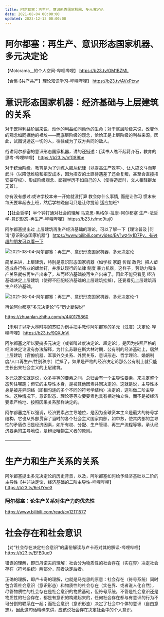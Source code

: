 ```yaml
---
title: 阿尔都塞：再生产、意识形态国家机器、多元决定论
date: 2021-08-04 00:00:00
updated: 2023-12-13 00:00:00
---
```



# 阿尔都塞：再生产、意识形态国家机器、多元决定论

【Motorama__的个人空间-哔哩哔哩】 https://b23.tv/OM1BZML

【合集·【共产共产】理论知识学习-哔哩哔哩】 https://b23.tv/AVxPtxw


# 意识形态国家机器：经济基础与上层建筑的关系

对于既得利益阶层来说，动他的利益如同动他的生命；对于底层阶级来说，改变他的观念如同掘他的祖坟——而底层阶级的观念，恰恰正是上层阶级的利益来源。因此，试图说透这一切的人，往往成为了双方共同的敌人。

俗讲阿尔都塞的意识形态国家机器，讲的还挺透：【读书人瞧不起蒋介石，教育的思考-哔哩哔哩】 https://b23.tv/nfG89be

对于统治阶级，教育是为了训练人服从纪律（以提高生产效率）、让人搞文斗而非武斗（以降低维稳和招安成本，因为招安的土匪待遇差了还会复叛，甚至会直接招安要夺权）、形成阶级观念、鄙视学历不如自己的人（使得造反时，文人相轻群龙无首）。

你有没有想过:或许学校本来一开始就没打算 教会你什么事情, 而是让你习 惯末来每天要早起去上班，然后学校晩自习只是让你提前 适应加班?

【【社会哲学】半个钟打通对社会的理解  马克思-黑格尔-拉康-阿尔都塞 生产-法哲学-意识形态-再生产-哔哩哔哩】 https://b23.tv/mo9tuj0

阿尔都塞提出过 上层建筑再生产经济基础的理论，可以了解一下【理论普及 |何谓“意识形态国家机器”】 https://www.bilibili.com/video/BV1wz4y1D7Py，有兴趣的朋友可以看一下

![2021-08-04-阿尔都塞：再生产、意识形态国家机器、多元决定论](assets/2021-08-04-阿尔都塞：再生产、意识形态国家机器、多元决定论.jpeg)

简单来讲，上层建筑，特别是意识形态国家机器（如学校 家庭 传媒 政党）把人塑造成各行各业的螺丝钉，并承认现行的法律 制度 暴力机器，这样子，劳动力和生产关系就被再生产出来了，从而经济基础被再生产出来了。因此不能只看见 经济基础决定上层建筑（使得不匹配经济基础的上层建筑挂掉），还要看见上层建筑再生产经济基础。

![2021-08-04-阿尔都塞：再生产、意识形态国家机器、多元决定论-1](assets/2021-08-04-阿尔都塞：再生产、意识形态国家机器、多元决定论-1.jpeg)

再论阿尔都塞“多元决定论”与“历史断裂说”

https://zhuanlan.zhihu.com/p/440175860

【未明子以斯大林时期的苏联为例手把手教你阿尔都塞的多元（过度）决定论-哔哩哔哩】 https://b23.tv/9QXJnVI

阿尔都塞之所以要搞多元决定（或者叫过度决定论、超定论），是因为按照严格的经济决定论没有办法解释，为什么苏联在斯大林时期，公有制的经济基础上，居然上层建筑（官僚机器、军事外交关系、外贸关系、意识形态、哲学理论、婚姻制度/人口再生产/性别秩序）烂掉了。如果是严格的经济决定论那么公有制上就只能生长出来社会主义的上层建筑。

多元决定论就是说，众多平等的要素之间，总归会有一个主导性要素，来决定整个态势往哪跑；但它的主导性本身，是被其他因素共同决定的。这就是说，主导性本身是被差异网络（即相勾连的多个不同的符号学结构）决定的，这叫做二阶主导性。这种情况下，意识形态、理论等等次要要素也具有相对独立性，而不是被经济要素严格地、按照因果关系那样决定的。

阿尔都塞之所以强调，经济要素占主导地位，是因为全球资本主义是最大的符号学结构，它也从外部贯穿了当时的各个社会主义国家内部，如中苏，使其内部的主导性的矛盾依旧是经济因素，如所有权、分配、生产管理、再生产流程等等。承认经济要素的主导地位，是辩证唯物主义者的原则。

——————

# 生产力和生产关系的关系

阿尔都塞提出多元决定论的历史背景，以及，阿尔都塞如何给予经济基础以二阶的主导性【并非决定论，经济基础的二阶主导性-哔哩哔哩】 https://b23.tv/6eUYve3

### 阿尔都塞：论生产关系对生产力的优先性
https://www.bilibili.com/read/cv12111577

# 社会存在和社会意识

【对“社会存在决定社会意识”的庸俗解读与卢卡奇对其的解读-哔哩哔哩】 https://b23.tv/EFB0ue9

错误的理解，即日丹诺夫的理解：社会分为物质性的社会存在（实在界）决定社会存在（符号系统）两部分，前者决定后者。

正确的理解，即卢卡奇的理解，也就是马克思的原意：社会存在（符号系统）同时包含着社会意识（意识形态）和物质性的社会存在（实在界、或者说人化自然），尽管物质性的社会存在是社会意识的物质基础，但符号系统，不管是社会意识还是物质性的社会存在，都是有意识的构建起来的，任何社会存在都与有意识的行为不可分割的联系在一起；而社会意识（意识形态）决定了社会中个体的意识（自由意志）。因此这句话精确来讲，应该说社会存在决定社会中的个人意识。
